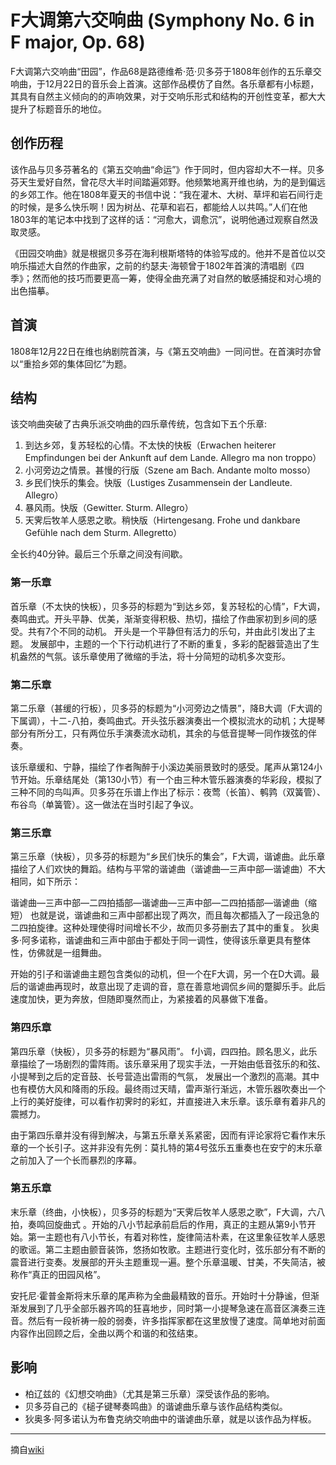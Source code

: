 # F大调第六交响曲 (Symphony No. 6 in F major, Op. 68)

F大调第六交响曲“田园”，作品68是路德维希·范·贝多芬于1808年创作的五乐章交响曲，于12月22日的音乐会上首演。这部作品模仿了自然。各乐章都有小标题，其具有自然主义倾向的的声响效果，对于交响乐形式和结构的开创性变革，都大大提升了标题音乐的地位。<br />

## 创作历程
该作品与贝多芬著名的《第五交响曲“命运”》作于同时，但内容却大不一样。贝多芬天生爱好自然，曾花尽大半时间踏遍郊野。他频繁地离开维也纳，为的是到偏远的乡郊工作。他在1808年夏天的书信中说：“我在灌木、大树、草坪和岩石间行走的时候，是多么快乐啊！因为树丛、花草和岩石，都能给人以共鸣。”人们在他1803年的笔记本中找到了这样的话：“河愈大，调愈沉”，说明他通过观察自然汲取灵感。

《田园交响曲》就是根据贝多芬在海利根斯塔特的体验写成的。他并不是首位以交响乐描述大自然的作曲家，之前的约瑟夫·海顿曾于1802年首演的清唱剧《四季》；然而他的技巧而要更高一筹，使得全曲充满了对自然的敏感捕捉和对心境的出色描摹。<br />

## 首演
1808年12月22日在维也纳剧院首演，与《第五交响曲》一同问世。在首演时亦曾以“重拾乡郊的集体回忆”为题。<br />

## 结构
该交响曲突破了古典乐派交响曲的四乐章传统，包含如下五个乐章:

1. 到达乡郊，复苏轻松的心情。不太快的快板（Erwachen heiterer Empfindungen bei der Ankunft auf dem Lande. Allegro ma non troppo）
2. 小河旁边之情景。甚慢的行版（Szene am Bach. Andante molto mosso）
3. 乡民们快乐的集会。快版（Lustiges Zusammensein der Landleute. Allegro）
4. 暴风雨。快版（Gewitter. Sturm. Allegro）
5. 天霁后牧羊人感恩之歌。稍快版（Hirtengesang. Frohe und dankbare Gefühle nach dem Sturm. Allegretto）

全长约40分钟。最后三个乐章之间没有间歇。<br />

### 第一乐章
首乐章（不太快的快板），贝多芬的标题为“到达乡郊，复苏轻松的心情”，F大调，奏鸣曲式。开头平静、优美，渐渐变得积极、热切，描绘了作曲家初到乡间的感受。共有7个不同的动机。 开头是一个平静但有活力的乐句，并由此引发出了主题。 发展部中，主题的一个下行动机进行了不断的重复，多彩的配器营造出了生机盎然的气氛。该乐章使用了​​微缩的手法，将十分简短的动机多次变形。<br />

### 第二乐章
第二乐章（甚缓的行板），贝多芬的标题为“小河旁边之情景”，降B大调（F大调的下属调），十二-八拍，奏鸣曲式。开头弦乐器演奏出一个模拟流水的动机；大提琴部分有所分工，只有两位乐手演奏流水动机，其余的与低音提琴一同作拨弦的伴奏。

该乐章缓和、宁静，描绘了作者陶醉于小溪边美丽景致时的感受。尾声从第124小节开始。乐章结尾处（第130小节）有一个由三种木管乐器演奏的华彩段，模拟了三种不同的鸟叫声。贝多芬在乐谱上作出了标示：夜莺（长笛）、鹌鹑（双簧管）、布谷鸟（单簧管）。这一做法在当时引起了争议。<br />

### 第三乐章
第三乐章（快板），贝多芬的标题为“乡民们快乐的集会”，F大调，谐谑曲。此乐章描绘了人们欢快的舞蹈。结构与平常的谐谑曲（谐谑曲—三声中部—谐谑曲）不大相同，如下所示：

谐谑曲—三声中部—二四拍插部—谐谑曲—三声中部—二四拍插部—谐谑曲（缩短）
也就是说，谐谑曲和三声中部都出现了两次，而且每次都插入了一段迅急的二四拍旋律。这种处理使得时间增长不少，故而贝多芬删去了其中的重复。 狄奥多·阿多诺称，谐谑曲和三声中部由于都处于同一调性，使得该乐章更具有整体性，仿佛就是一组舞曲。

开始的引子和谐谑曲主题包含类似的动机，但一个在F大调，另一个在D大调。最后的谐谑曲再现时，故意出现了走调的音，意在善意地调侃乡间的蹩脚乐手。此后速度加快，更为奔放，但随即戛然而止，为紧接着的风暴做下准备。<br />

### 第四乐章
第四乐章（快板），贝多芬的标题为“暴风雨”。 f小调，四四拍。顾名思义，此乐章描绘了一场剧烈的雷阵雨。该乐章采用了现实手法，一开始由低音弦乐的和弦、小提琴到之后的定音鼓、长号营造出雷雨的气氛， 发展出一个激烈的高潮。其中也有模仿大风和降雨的乐段。最终雨过天晴，雷声渐行渐远，木管乐器吹奏出一个上行的美好旋律，可以看作初霁时的彩虹，并直接进入末乐章。该乐章有着非凡的震撼力。

由于第四乐章并没有得到解决，与第五乐章关系紧密，因而有评论家将它看作末乐章的一个长引子。这并非没有先例：莫扎特的第4号弦乐五重奏也在安宁的末乐章之前加入了一个长而暴烈的序幕。<br />

### 第五乐章
末乐章（终曲，小快板），贝多芬的标题为“天霁后牧羊人感恩之歌”，F大调，六八拍，奏鸣回旋曲式 。开始的八小节起承前启后的作用，真正的主题从第9小节开始。第一主题也有八小节长，有着对称性，旋律简洁朴素，在这里象征牧羊人感恩的歌谣。第二主题由颤音装饰，悠扬如牧歌。主题进行变化时，弦乐部分有不断的震音进行变奏。发展部的开头主题重现一遍。整个乐章温暖、甘美，不失简洁，被称作“真正的田园风格”。

安托尼·霍普金斯将末乐章的尾声称为全曲最精致的音乐。开始时十分静谧，但渐渐发展到了几乎全部乐器齐鸣的狂喜地步，同时第一小提琴急速在高音区演奏三连​​音。然后有一段祈祷一般的弱奏，许多指挥家都在这里放慢了速度。简单地对前面内容作出回顾之后，全曲以两个和谐的和弦结束。<br />

## 影响
- 柏辽兹的《幻想交响曲》（尤其是第三乐章）深受该作品的影响。
- 贝多芬自己的《槌子键琴奏鸣曲》的谐谑曲乐章与该作品结构类似。
- 狄奥多·阿多诺认为布鲁克纳交响曲中的谐谑曲乐章，就是以该作品为样板。

---

摘自[wiki](https://zh.wikipedia.org/wiki/%E7%AC%AC6%E8%99%9F%E4%BA%A4%E9%9F%BF%E6%9B%B2_(%E8%B2%9D%E5%A4%9A%E8%8A%AC)#cite_note-8)